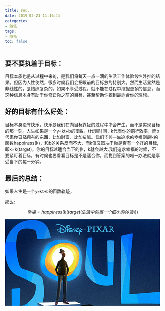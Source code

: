 ```yaml
---
title: soul
date: 2019-02-21 11:16:44
categories:
- 随笔
tags:
- 随笔
toc: false
---
```


## 要不要执着于目标：
目标本质也是从过程中来的，是我们将每天一点一滴的生活工作体验线性外推的结果。但因为人性使然，很多时候我们会把眼前的目标放的特别大。然而生活显然是非线性的，是错综复杂的，如果不享受过程，就不能在过程中挖掘更多的信息，而这种信息本身有助于你修正你之前的目标，甚至帮助你找到最适合你的理想。

## 好的目标有什么好处：
目标本身没有快乐，快乐是我们在向目标靠拢的过程中才会产生，而不是实现目标的那一刻。人生如果是一个y=kt+b的函数，t代表时间，k代表你的前行效率，而b代表你已经拥有的东西，比如财富，比如技能。我们毕其一生追求的幸福则是k的函数happiness(k)，和b的关系反而不大，而k值又取决于你是否有一个好的目标,即k=k(target)，你的目标越适合当下的你，k就会越大.我们追求幸福的时候，不要紧盯着目标，有时候也要看看目标是不是适合你，而找到答案的唯一办法就是享受当下的每一分钟。

## 最后的总结： 

如果人生是一个`y=kt+b`的函数轨迹，

那么:

$$ 幸福 =happiness(k(target(生活中的每一个细小的体验))) $$


<img src="/pictures/心灵奇旅.jpg" style="display:block;margin:auto"/>